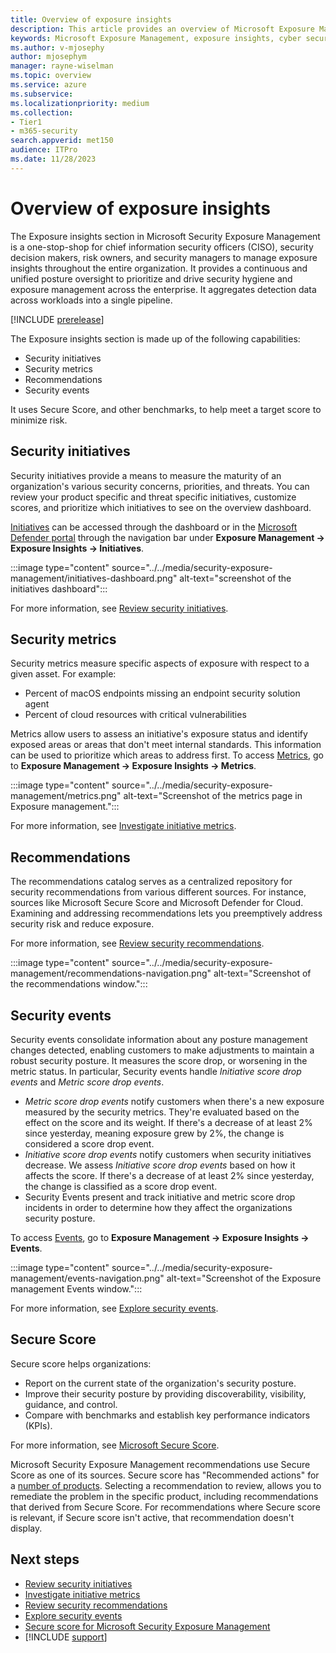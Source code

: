 ```yaml
---
title: Overview of exposure insights
description: This article provides an overview of Microsoft Exposure Management's exposure insights.
keywords: Microsoft Exposure Management, exposure insights, cyber security
ms.author: v-mjosephy
author: mjosephym
manager: rayne-wiselman
ms.topic: overview
ms.service: azure
ms.subservice:
ms.localizationpriority: medium
ms.collection: 
- Tier1
- m365-security
search.appverid: met150
audience: ITPro
ms.date: 11/28/2023
---
```


# Overview of exposure insights

The Exposure insights section in Microsoft Security Exposure Management is a one-stop-shop for chief information security officers (CISO), security decision makers, risk owners, and security managers to manage exposure insights throughout the entire organization. It provides a continuous and unified posture oversight to prioritize and drive security hygiene and exposure management across the enterprise. It aggregates detection data across workloads into a single pipeline.

[!INCLUDE [prerelease](../../includes/prerelease.md)]

The Exposure insights section is made up of the following capabilities:

- Security initiatives
- Security metrics
- Recommendations
- Security events

It uses Secure Score, and other benchmarks, to help meet a target score to minimize risk. <!--improve-->

## Security initiatives

Security initiatives provide a means to measure the maturity of an organization's various security concerns, priorities, and threats. You can review your product specific and threat specific initiatives, customize scores, and prioritize which initiatives to see on the overview dashboard.

[Initiatives](https://security.microsoft.com/exposure-initiatives) can be accessed through the dashboard or in the [Microsoft Defender portal](https://security.microsoft.com) through the navigation bar under **Exposure Management -> Exposure Insights -> Initiatives**.

:::image type="content" source="../../media/security-exposure-management/initiatives-dashboard.png" alt-text="screenshot of the initiatives dashboard":::

For more information, see [Review security initiatives](initiatives.md).

## Security metrics

Security metrics measure specific aspects of exposure with respect to a given asset. For example:

- Percent of macOS endpoints missing an endpoint security solution agent
- Percent of cloud resources with critical vulnerabilities

Metrics allow users to assess an initiative's exposure status and identify exposed areas or areas that don't meet internal standards. This information can be used to prioritize which areas to address first.
To access [Metrics](https://security.microsoft.com/exposure-metrics), go to **Exposure Management -> Exposure Insights -> Metrics**.

:::image type="content" source="../../media/security-exposure-management/metrics.png" alt-text="Screenshot of the metrics page in Exposure management.":::

For more information, see [Investigate initiative metrics](security-metrics.md).

## Recommendations

The recommendations catalog serves as a centralized repository for security recommendations from various different sources. For instance, sources like Microsoft Secure Score and Microsoft Defender for Cloud. Examining and addressing recommendations lets you preemptively address security risk and reduce exposure.

For more information, see [Review security recommendations](security-recommendations.md).

:::image type="content" source="../../media/security-exposure-management/recommendations-navigation.png" alt-text="Screenshot of the recommendations window.":::

## Security events

Security events consolidate information about any posture management changes detected, enabling customers to make adjustments to maintain a robust security posture. It measures the score drop, or worsening in the metric status. In particular, Security events handle *Initiative score drop events* and *Metric score drop events*.

- *Metric score drop events* notify customers when there's a new exposure measured by the security metrics. They're evaluated based on the effect on the score and its weight. If there's a decrease of at least 2% since yesterday, meaning exposure grew by 2%, the change is considered a score drop event.
- *Initiative score drop events* notify customers when security initiatives decrease. We assess *Initiative score drop events* based on how it affects the score. If there's a decrease of at least 2% since yesterday, the change is classified as a score drop event.
- Security Events present and track initiative and metric score drop incidents in order to determine how they affect the organizations security posture.

To access [Events](https://security.microsoft.com/exposure-events), go to **Exposure Management -> Exposure Insights -> Events**.

:::image type="content" source="../../media/security-exposure-management/events-navigation.png" alt-text="Screenshot of the Exposure management Events window.":::

For more information, see [Explore security events](security-events.md).

## Secure Score

Secure score helps organizations:

- Report on the current state of the organization's security posture.
- Improve their security posture by providing discoverability, visibility, guidance, and control.
- Compare with benchmarks and establish key performance indicators (KPIs).

For more information, see [Microsoft Secure Score](../defender/microsoft-secure-score.md).

Microsoft Security Exposure Management recommendations use Secure Score as one of its sources. Secure score has "Recommended actions" for a [number of products](../defender/microsoft-secure-score.md#products-included-in-secure-score). Selecting a recommendation to review, allows you to remediate the problem in the specific product, including recommendations that derived from Secure Score. For recommendations where Secure score is relevant, if Secure score isn't active, that recommendation doesn't display.

## Next steps

- [Review security initiatives](initiatives.md)
- [Investigate initiative metrics](security-metrics.md)
- [Review security recommendations](security-recommendations.md)
- [Explore security events](security-events.md)
- [Secure score for Microsoft Security Exposure Management](secure-score.md)
- [!INCLUDE [support](../../includes/support.md)]
